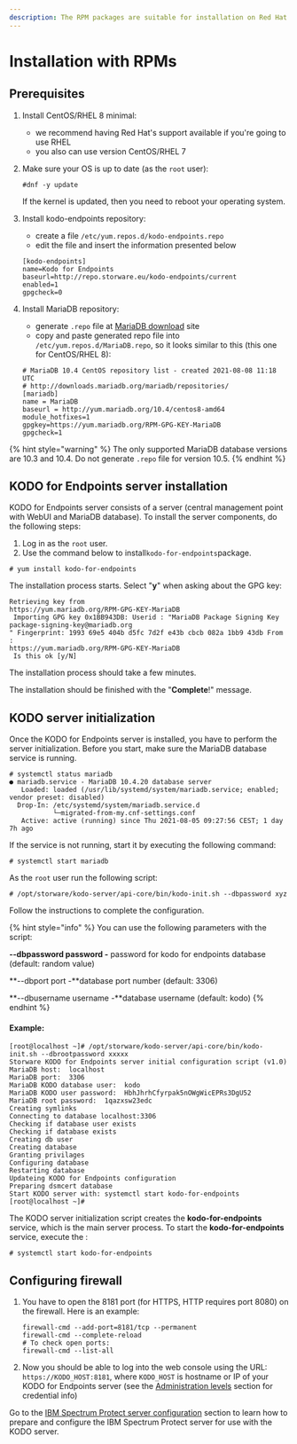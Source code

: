 ```yaml
---
description: The RPM packages are suitable for installation on Red Hat and CentOS.
---
```


# Installation with RPMs

## Prerequisites

1. Install CentOS/RHEL 8 minimal:
   * we recommend having Red Hat's support available if you're going to use RHEL
   * you also can use version CentOS/RHEL 7
2. Make sure your OS is up to date \(as the `root` user\):

   ```text
   #dnf -y update
   ```

   If the kernel is updated, then you need to reboot your operating system.

3. Install kodo-endpoints  repository:

   * create a file `/etc/yum.repos.d/kodo-endpoints.repo` 
   * edit the file and insert the information presented below

   ```text
   [kodo-endpoints]
   name=Kodo for Endpoints
   baseurl=http://repo.storware.eu/kodo-endpoints/current
   enabled=1
   gpgcheck=0
   ```

4. Install MariaDB repository:

   * generate `.repo` file at [MariaDB download](https://downloads.mariadb.org/mariadb/repositories) site
   * copy and paste generated repo file into `/etc/yum.repos.d/MariaDB.repo`, so it looks similar to this \(this one for CentOS/RHEL 8\):

   ```
   # MariaDB 10.4 CentOS repository list - created 2021-08-08 11:18 UTC
   # http://downloads.mariadb.org/mariadb/repositories/
   [mariadb]
   name = MariaDB
   baseurl = http://yum.mariadb.org/10.4/centos8-amd64
   module_hotfixes=1
   gpgkey=https://yum.mariadb.org/RPM-GPG-KEY-MariaDB
   gpgcheck=1
   ```

{% hint style="warning" %}
The only supported MariaDB database versions are 10.3 and 10.4. Do not generate `.repo` file for version 10.5.
{% endhint %}

## KODO for Endpoints server installation

KODO for Endpoints server consists of a server \(central management point with WebUI and MariaDB database\). To install the server components, do the following steps:

1. Log in as the `root` user.
2. Use the command below to install`kodo-for-endpoints`package.

```text
# yum install kodo-for-endpoints        
```

The installation process starts. Select "**y**" when asking about the GPG key:

```text
Retrieving key from 
https://yum.mariadb.org/RPM-GPG-KEY-MariaDB
 Importing GPG key 0x1BB943DB: Userid : "MariaDB Package Signing Key 
package-signing-key@mariadb.org
" Fingerprint: 1993 69e5 404b d5fc 7d2f e43b cbcb 082a 1bb9 43db From : 
https://yum.mariadb.org/RPM-GPG-KEY-MariaDB
 Is this ok [y/N]
```

The installation process should take a few minutes. 

The installation should be finished with the "**Complete**!" message.

## KODO server initialization

Once the KODO for Endpoints server is installed, you have to perform the server initialization. Before you start, make sure the MariaDB database service is running.

```text
# systemctl status mariadb
● mariadb.service - MariaDB 10.4.20 database server
   Loaded: loaded (/usr/lib/systemd/system/mariadb.service; enabled; vendor preset: disabled)
  Drop-In: /etc/systemd/system/mariadb.service.d
           └─migrated-from-my.cnf-settings.conf
   Active: active (running) since Thu 2021-08-05 09:27:56 CEST; 1 day 7h ago
```

If the service is not running, start it by executing the following command:

```text
# systemctl start mariadb
```

 As the `root` user run the following script:

```text
# /opt/storware/kodo-server/api-core/bin/kodo-init.sh --dbpassword xyz
```

Follow the instructions to complete the configuration.

{% hint style="info" %}
You can use the following parameters with the script:

**--dbpassword password -** password for kodo for endpoints database \(default: random value\)

**--dbport port -**database port number \(default: 3306\)

**--dbusername username -**database username \(default: kodo\)
{% endhint %}

#### Example:

```text
[root@localhost ~]# /opt/storware/kodo-server/api-core/bin/kodo-init.sh --dbrootpassword xxxxx
Storware KODO for Endpoints server initial configuration script (v1.0)
MariaDB host:  localhost
MariaDB port:  3306
MariaDB KODO database user:  kodo
MariaDB KODO user password:  HbhJhrhCfyrpak5nOWgWicEPRs3DgU52
MariaDB root password:  1qazxsw23edc
Creating symlinks
Connecting to database localhost:3306
Checking if database user exists
Checking if database exists
Creating db user
Creating database
Granting privilages
Configuring database
Restarting database
Updateing KODO for Endpoints configuration
Preparing dsmcert database
Start KODO server with: systemctl start kodo-for-endpoints
[root@localhost ~]#
```

The KODO server initialization script creates the **kodo-for-endpoints** service, which is the main server process. To start the **kodo-for-endpoints** service, execute the :

```text
# systemctl start kodo-for-endpoints
```

## Configuring firewall

1. You have to open the 8181 port \(for HTTPS, HTTP requires port 8080\) on the firewall. Here is an example:

   ```text
   firewall-cmd --add-port=8181/tcp --permanent
   firewall-cmd --complete-reload
   # To check open ports:
   firewall-cmd --list-all
   ```

2. Now you should be able to log into the web console using the URL: `https://KODO_HOST:8181`, where `KODO_HOST` is hostname or IP of your KODO for Endpoints server \(see the [Administration levels](administration-levels-1.md) section for credential info\)

Go to the [IBM Spectrum Protect server configuration](spectrum-protect-tsm-configuration.md) section to learn how to prepare and configure the IBM Spectrum Protect server for use with the KODO server.

